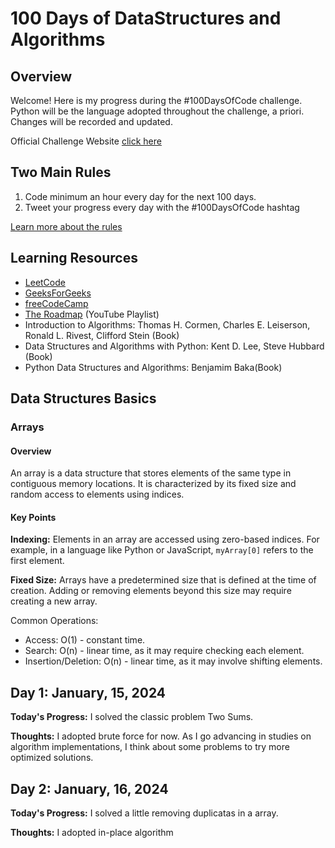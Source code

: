 
# 100 Days of DataStructures and Algorithms

## Overview
Welcome! Here is my progress during the #100DaysOfCode challenge. Python will be the language adopted throughout the challenge, a priori. Changes will be recorded and updated.

Official Challenge Website [click here](https://www.100daysofcode.com/)

## Two Main Rules

1. Code minimum an hour every day for the next 100 days.
2. Tweet your progress every day with the #100DaysOfCode hashtag

[Learn more about the rules](https://www.100daysofcode.com/rules/)

## Learning Resources

- [LeetCode](https://leetcode.com/)
- [GeeksForGeeks](https://www.geeksforgeeks.org/tag/python-dsa-exercises/)
- [freeCodeCamp](https://www.freecodecamp.org/news/learn-data-structures-and-algorithms/)
- [The Roadmap](https://www.youtube.com/playlist?list=PLkZYeFmDuaN2-KUIv-mvbjfKszIGJ4FaY) (YouTube Playlist)
- Introduction to Algorithms: Thomas H. Cormen, Charles E. Leiserson, Ronald L. Rivest, Clifford Stein (Book)
- Data Structures and Algorithms with Python: Kent D. Lee, Steve Hubbard (Book)
- Python Data Structures and Algorithms: Benjamim Baka(Book)

## Data Structures Basics

### Arrays

#### Overview

An array is a data structure that stores elements of the same type in contiguous memory locations. It is characterized by its fixed size and random access to elements using indices.

#### Key Points

**Indexing:** Elements in an array are accessed using zero-based indices. For example, in a language like Python or JavaScript, ``myArray[0]`` refers to the first element.

**Fixed Size:** Arrays have a predetermined size that is defined at the time of creation. Adding or removing elements beyond this size may require creating a new array.

Common Operations:

- Access: O(1) - constant time.
- Search: O(n) - linear time, as it may require checking each element.
- Insertion/Deletion: O(n) - linear time, as it may involve shifting elements.

## Day 1: January, 15, 2024

**Today's Progress:** I solved the classic problem Two Sums. 

**Thoughts:** I adopted brute force for now. As I go advancing in studies on algorithm implementations, I think about some problems to try more optimized solutions.

## Day 2: January, 16, 2024

**Today's Progress:** I solved a little removing duplicatas in a array. 

**Thoughts:** I adopted in-place algorithm

